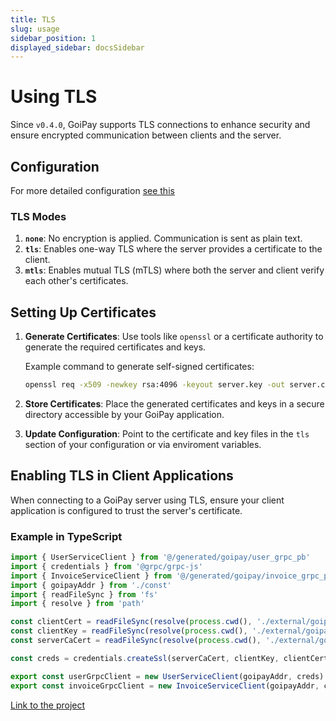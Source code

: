 ```yaml
---
title: TLS
slug: usage
sidebar_position: 1
displayed_sidebar: docsSidebar
---
```


# Using TLS

Since `v0.4.0`, GoiPay supports TLS connections to enhance security and ensure encrypted communication between clients and the server.

## Configuration
For more detailed configuration [see this](/docs/getting-started/configuration)

### TLS Modes
1. **`none`**: No encryption is applied. Communication is sent as plain text.
2. **`tls`**: Enables one-way TLS where the server provides a certificate to the client.
3. **`mtls`**: Enables mutual TLS (mTLS) where both the server and client verify each other's certificates.

## Setting Up Certificates
1. **Generate Certificates**: Use tools like `openssl` or a certificate authority to generate the required certificates and keys.
   
   Example command to generate self-signed certificates:
   ```bash
   openssl req -x509 -newkey rsa:4096 -keyout server.key -out server.crt -days 365 -nodes
   ```

2. **Store Certificates**: Place the generated certificates and keys in a secure directory accessible by your GoiPay application.

3. **Update Configuration**: Point to the certificate and key files in the `tls` section of your configuration or via enviroment variables.

## Enabling TLS in Client Applications
When connecting to a GoiPay server using TLS, ensure your client application is configured to trust the server's certificate.

### Example in TypeScript
```ts title="lib/grpc-clients.ts"
import { UserServiceClient } from '@/generated/goipay/user_grpc_pb'
import { credentials } from '@grpc/grpc-js'
import { InvoiceServiceClient } from '@/generated/goipay/invoice_grpc_pb'
import { goipayAddr } from './const'
import { readFileSync } from 'fs'
import { resolve } from 'path'

const clientCert = readFileSync(resolve(process.cwd(), './external/goipay/cert/client/client.crt'))
const clientKey = readFileSync(resolve(process.cwd(), './external/goipay/cert/client/client.key'))
const serverCaCert = readFileSync(resolve(process.cwd(), './external/goipay/cert/server/ca.crt'))

const creds = credentials.createSsl(serverCaCert, clientKey, clientCert)

export const userGrpcClient = new UserServiceClient(goipayAddr, creds)
export const invoiceGrpcClient = new InvoiceServiceClient(goipayAddr, creds)
```
[Link to the project](https://github.com/goipay/example)
